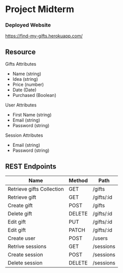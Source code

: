 # Project Midterm

### Deployed Website

https://find-my-gifts.herokuapp.com/

## Resource

Gifts Attributes

- Name (string)
- Idea (string)
- Price (number)
- Date (Date)
- Purchased (Boolean)

User Attributes

- First Name (string)
- Email (string)
- Password (string)

Session Attributes

- Email (string)
- Password (string)

## REST Endpoints

| Name                      | Method | Path       |
| ------------------------- | ------ | ---------- |
| Retrieve gifts Collection | GET    | /gifts     |
| Retrieve gift             | GET    | /gifts/:id |
| Create gift               | POST   | /gifts     |
| Delete gift               | DELETE | /gifts/:id |
| Edit gift                 | PUT    | /gifts/:id |
| Edit gift                 | PATCH  | /gifts/:id |
| Create user               | POST   | /users     |
| Retrive sessions          | GET    | /sessions  |
| Create session            | POST   | /sessions  |
| Delete session            | DELETE | /sessions  |
